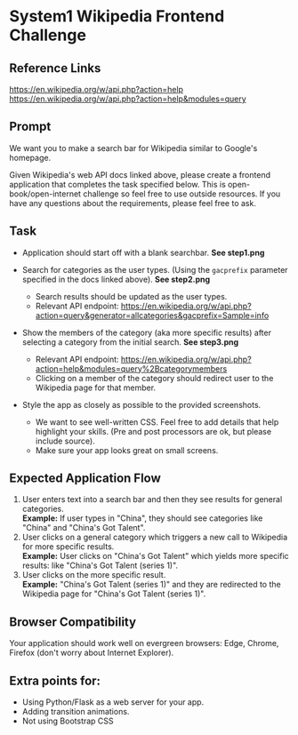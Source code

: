 # System1 Wikipedia Frontend Challenge

## Reference Links

<https://en.wikipedia.org/w/api.php?action=help><br>
<https://en.wikipedia.org/w/api.php?action=help&modules=query>

## Prompt

We want you to make a search bar for Wikipedia similar to Google's homepage.

Given Wikipedia's web API docs linked above, please create a frontend application that completes the task specified below. This is open-book/open-internet challenge so feel free to use outside resources. If you have any questions about the requirements, please feel free to ask.

## Task

- Application should start off with a blank searchbar. **See step1.png**
- Search for categories as the user types. (Using the `gacprefix` parameter specified in the docs linked above). **See step2.png**

  - Search results should be updated as the user types.
  - Relevant API endpoint: <https://en.wikipedia.org/w/api.php?action=query&generator=allcategories&gacprefix=Sample=info>

- Show the members of the category (aka more specific results) after selecting a category from the initial search. **See step3.png**

  - Relevant API endpoint: <https://en.wikipedia.org/w/api.php?action=help&modules=query%2Bcategorymembers>
  - Clicking on a member of the category should redirect user to the Wikipedia page for that member.

- Style the app as closely as possible to the provided screenshots.

  - We want to see well-written CSS. Feel free to add details that help highlight your skills. (Pre and post processors are ok, but please include source).
  - Make sure your app looks great on small screens.

## Expected Application Flow

1. User enters text into a search bar and then they see results for general categories.<br>
  **Example:** If user types in "China", they should see categories like "China" and "China's Got Talent".
2. User clicks on a general category which triggers a new call to Wikipedia for more specific results.<br>
  **Example:** User clicks on "China's Got Talent" which yields more specific results: like "China's Got Talent (series 1)".
3. User clicks on the more specific result.<br>
  **Example:** "China's Got Talent (series 1)" and they are redirected to the Wikipedia page for "China's Got Talent (series 1)".

## Browser Compatibility

Your application should work well on evergreen browsers: Edge, Chrome, Firefox (don't worry about Internet Explorer).

## Extra points for:

- Using Python/Flask as a web server for your app.
- Adding transition animations.
- Not using Bootstrap CSS

